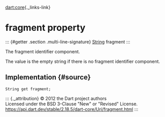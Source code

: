 [dart:core](../../dart-core/dart-core-library){._links-link}

fragment property
=================

::: {#getter .section .multi-line-signature}
[String](../string-class) fragment
:::

The fragment identifier component.

The value is the empty string if there is no fragment identifier
component.

Implementation {#source}
--------------

``` {.language-dart data-language="dart"}
String get fragment;
```

::: {._attribution}
© 2012 the Dart project authors\
Licensed under the BSD 3-Clause \"New\" or \"Revised\" License.\
<https://api.dart.dev/stable/2.18.5/dart-core/Uri/fragment.html>
:::
